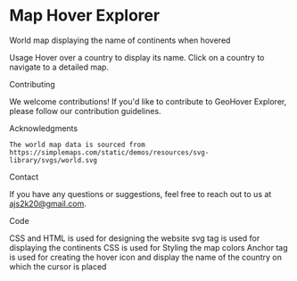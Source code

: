 # Map Hover Explorer
World map displaying the name of continents when hovered

Usage
    Hover over a country to display its name.
    Click on a country to navigate to a detailed map.

Contributing

We welcome contributions! If you'd like to contribute to GeoHover Explorer, please follow our contribution guidelines.

Acknowledgments

    The world map data is sourced from https://simplemaps.com/static/demos/resources/svg-library/svgs/world.svg

Contact

If you have any questions or suggestions, feel free to reach out to us at ajs2k20@gmail.com.

Code

CSS and HTML is used for designing the website
svg tag is used for displaying the continents
CSS is used for Styling the map colors
Anchor tag is used for creating the hover icon and display the name of the country on which the cursor is placed  
